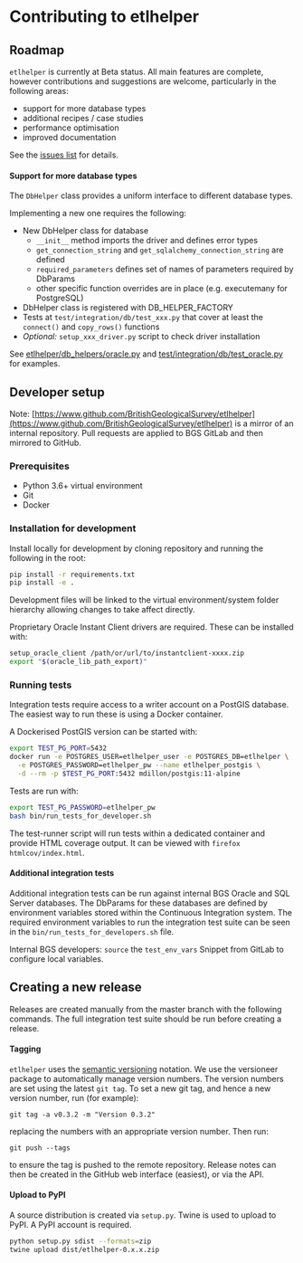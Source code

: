 # Contributing to etlhelper

## Roadmap

`etlhelper` is currently at Beta status.
All main features are complete, however contributions and suggestions are
welcome, particularly in the following areas:

+ support for more database types
+ additional recipes / case studies
+ performance optimisation
+ improved documentation

See the [issues list](https://github.com/BritishGeologicalSurvey/etlhelper/issues) for details.

#### Support for more database types

The `DbHelper` class provides a uniform interface to different database types.

Implementing a new one requires the following:

+ New DbHelper class for database
  - `__init__` method imports the driver and defines error types
  - `get_connection_string` and `get_sqlalchemy_connection_string` are defined
  - `required_parameters` defines set of names of parameters required by DbParams
  - other specific function overrides are in place (e.g. executemany for
    PostgreSQL)
+ DbHelper class is registered with DB_HELPER_FACTORY
+ Tests at `test/integration/db/test_xxx.py` that cover at least the `connect()` and
  `copy_rows()` functions
+ _Optional:_ `setup_xxx_driver.py` script to check driver installation

See [etlhelper/db_helpers/oracle.py](etlhelper/db_helpers/oracle.py) and
[test/integration/db/test_oracle.py](test/integration/db/test_oracle.py) for examples.


## Developer setup

Note: [https://www.github.com/BritishGeologicalSurvey/etlhelper](https://www.github.com/BritishGeologicalSurvey/etlhelper) is a mirror of an internal repository.
Pull requests are applied to BGS GitLab and then mirrored to GitHub.


### Prerequisites

+ Python 3.6+ virtual environment
+ Git
+ Docker


### Installation for development

Install locally for development by cloning repository and running the following
in the root:

```bash
pip install -r requirements.txt
pip install -e .
```

Development files will be linked to the virtual environment/system folder
hierarchy allowing changes to take affect directly.

Proprietary Oracle Instant Client drivers are required.
These can be installed with:

```bash
setup_oracle_client /path/or/url/to/instantclient-xxxx.zip
export "$(oracle_lib_path_export)"
```


### Running tests

Integration tests require access to a writer account on a PostGIS database.
The easiest way to run these is using a Docker container.

A Dockerised PostGIS version can be started with:

```bash
export TEST_PG_PORT=5432
docker run -e POSTGRES_USER=etlhelper_user -e POSTGRES_DB=etlhelper \
  -e POSTGRES_PASSWORD=etlhelper_pw --name etlhelper_postgis \
  -d --rm -p $TEST_PG_PORT:5432 mdillon/postgis:11-alpine
```

Tests are run with:

```bash
export TEST_PG_PASSWORD=etlhelper_pw
bash bin/run_tests_for_developer.sh
```

The test-runner script will run tests within a dedicated container and provide
HTML coverage output.  It can be viewed with `firefox htmlcov/index.html`.


#### Additional integration tests

Additional integration tests can be run against internal BGS Oracle and SQL Server
databases.
The DbParams for these databases are defined by environment variables stored
within the Continuous Integration system.
The required environment variables to run the integration test suite can be
seen in the `bin/run_tests_for_developers.sh` file.

Internal BGS developers: `source` the `test_env_vars` Snippet from GitLab to
configure local variables.


## Creating a new release

Releases are created manually from the master branch with the following
commands.
The full integration test suite should be run before creating a release.

#### Tagging

`etlhelper` uses the [semantic versioning](https://semver.org/) notation.
We use the versioneer package to automatically manage version numbers. The
version numbers are set using the latest `git tag`. To set a new git tag,
and hence a new version number, run (for example):

```
git tag -a v0.3.2 -m "Version 0.3.2"
```

replacing the numbers with an appropriate version number. Then run:

```
git push --tags
```

to ensure the tag is pushed to the remote repository. Release notes
can then be created in the GitHub web interface (easiest), or via the API.


#### Upload to PyPI

A source distribution is created via `setup.py`.
Twine is used to upload to PyPI.  A PyPI account is required.

```bash
python setup.py sdist --formats=zip
twine upload dist/etlhelper-0.x.x.zip
```
